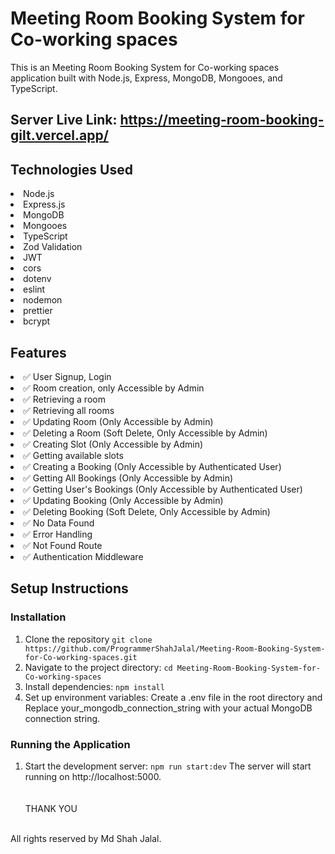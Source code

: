 # Meeting Room Booking System for Co-working spaces

This is an Meeting Room Booking System for Co-working spaces application built with Node.js, Express, MongoDB, Mongooes, and TypeScript.

## Server Live Link: https://meeting-room-booking-gilt.vercel.app/

## Technologies Used

<li>Node.js</li>
<li>Express.js</li>
<li>MongoDB</li>
<li>Mongooes</li>
<li>TypeScript</li>
<li>Zod Validation</li>
<li>JWT</li>
<li>cors</li>
<li>dotenv</li>
<li>eslint</li>
<li>nodemon</li>
<li>prettier</li>
<li>bcrypt</li>

## Features

<li>✅ User Signup, Login</li>
<li>✅ Room creation, only Accessible by Admin</li>
<li>✅ Retrieving a room</li>
<li>✅ Retrieving all rooms</li>
<li>✅ Updating Room (Only Accessible by Admin)</li>
<li>✅ Deleting a Room (Soft Delete, Only Accessible by Admin)</li>
<li>✅ Creating Slot (Only Accessible by Admin)</li>
<li>✅ Getting available slots</li>
<li>✅ Creating a Booking (Only Accessible by Authenticated User)</li>
<li>✅ Getting All Bookings (Only Accessible by Admin)</li>
<li>✅ Getting User's Bookings (Only Accessible by Authenticated User)</li>
<li>✅ Updating Booking (Only Accessible by Admin)</li>
<li>✅ Deleting Booking (Soft Delete, Only Accessible by Admin)</li>
<li>✅ No Data Found</li>
<li>✅ Error Handling</li>
<li>✅ Not Found Route</li>
<li>✅ Authentication Middleware</li>

## Setup Instructions

### Installation

1. Clone the repository
   `git clone https://github.com/ProgrammerShahJalal/Meeting-Room-Booking-System-for-Co-working-spaces.git`
2. Navigate to the project directory:
   `cd Meeting-Room-Booking-System-for-Co-working-spaces`
3. Install dependencies:
   `npm install`
4. Set up environment variables:
   Create a .env file in the root directory and Replace your_mongodb_connection_string with your actual MongoDB connection string.

### Running the Application

1. Start the development server:
   `npm run start:dev`
   The server will start running on http://localhost:5000.
   <br>
   <br>
   <br>
   THANK YOU
   <br>
   <br>

All rights reserved by Md Shah Jalal.
